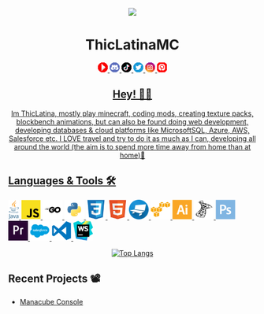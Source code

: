 <p align="center"><img src="https://github.com/ThicLatinaMC/ThicLatinaMC/blob/main/GitHub-Assets/output-onlinegiftools.gif" width="200"/></p>
<div align="center">

# ThicLatinaMC #

<a href="https://www.youtube.com/channel/UCuNAyJVMWh_PQrXtkG83otw"><img src="https://github.com/ThicLatinaMC/ThicLatinaMC/blob/main/GitHub-Assets/yt.png.png" 
     width=4% 
     height=auto 
     alt="youtube badge" />
     <a href="https://discord.gg/dGs6EH6MX7"><img src="https://github.com/ThicLatinaMC/ThicLatinaMC/blob/main/GitHub-Assets/discord.png.png" 
     width=4% 
     height=auto 
     alt="discord badge" />
     <a href="https://www.tiktok.com/@thiclatinamc"><img src="https://github.com/ThicLatinaMC/ThicLatinaMC/blob/main/GitHub-Assets/tiktok.png.png" 
     width=4% 
     height=auto 
     alt="tiktok badge" />
     <a href="https://twitter.com/ThicLatinaMC"><img src="https://github.com/ThicLatinaMC/ThicLatinaMC/blob/main/GitHub-Assets/Twitter.png.png" 
     width=4% 
     height=auto 
     alt="twitter badge" />
     <a href="https://www.instagram.com/thiclatinamc/"><img src="https://github.com/ThicLatinaMC/ThicLatinaMC/blob/main/GitHub-Assets/instagram.png.png" 
     width=4% 
     height=auto 
     alt="instagram badge" />
     <a href="https://www.pinterest.co.uk/thiclatina/"><img src="https://github.com/ThicLatinaMC/ThicLatinaMC/blob/main/GitHub-Assets/pinterest.png.png" 
     width=4% 
     height=auto 
     alt="pinterest badge" />
</div>

<div align="center">

## Hey! 🤙🏽

Im ThicLatina, mostly play minecraft, coding mods, creating texture packs, blockbench animations, but can also be found doing web development, developing databases & cloud platforms like MicrosoftSQL, Azure, AWS, Salesforce etc. I LOVE travel and try to do it as much as I can, developing all around the world (the aim is to spend more time away from home than at home)🌴
             
</div>
             
## Languages & Tools 🛠
          
<p><img src="https://github.com/ThicLatinaMC/ThicLatinaMC/blob/main/GitHub-Assets/Java.png" height="40">
     <img src="https://github.com/ThicLatinaMC/ThicLatinaMC/blob/main/GitHub-Assets/js.png" height="40"/>
          <img src="https://github.com/ThicLatinaMC/ThicLatinaMC/blob/main/GitHub-Assets/go.png" height="40"/>
          <img src="https://github.com/ThicLatinaMC/ThicLatinaMC/blob/main/GitHub-Assets/python.png" height="40"/>
          <img src="https://github.com/ThicLatinaMC/ThicLatinaMC/blob/main/GitHub-Assets/css3-original.svg" height="40"/>
          <img src="https://github.com/ThicLatinaMC/ThicLatinaMC/blob/main/GitHub-Assets/html5-original.svg" height="40"/>
          <img src="https://github.com/ThicLatinaMC/ThicLatinaMC/blob/main/GitHub-Assets/768px-Blockbench_icon.png" height="40"/>
          <img src="https://github.com/ThicLatinaMC/ThicLatinaMC/blob/main/GitHub-Assets/amazonwebservices-original.svg" height="40"/>
          <img src="https://github.com/ThicLatinaMC/ThicLatinaMC/blob/main/GitHub-Assets/illustrator-plain.svg" height="40"/>
          <img src="https://github.com/ThicLatinaMC/ThicLatinaMC/blob/main/GitHub-Assets/microsoftsqlserver-plain.svg" height="40"/>
          <img src="https://github.com/ThicLatinaMC/ThicLatinaMC/blob/main/GitHub-Assets/photoshop-plain.svg" height="40"/>
          <img src="https://github.com/ThicLatinaMC/ThicLatinaMC/blob/main/GitHub-Assets/premierepro-plain.svg" height="40"/>
          <img src="https://github.com/ThicLatinaMC/ThicLatinaMC/blob/main/GitHub-Assets/salesforce-plain.svg" height="40"/>
          <img src="https://github.com/ThicLatinaMC/ThicLatinaMC/blob/main/GitHub-Assets/vscode.png" height="40"/>
          <img src="https://github.com/ThicLatinaMC/ThicLatinaMC/blob/main/GitHub-Assets/webstorm-icon-512x512-lmof1hfg.png" height="40"/>
        </p>
          
          
<div align="center">
       
       
[![Top Langs](https://github-readme-stats.vercel.app/api/top-langs/?username=ThicLatinaMC&layout=compact&theme=vision-friendly-dark)](https://github.com/anuraghazra/github-readme-stats)
          </div>
          
<div align="left">
     
## Recent Projects 📽️

- [Manacube Console](https://github.com/ThicLatinaMC/Manacube-Console-Client)
